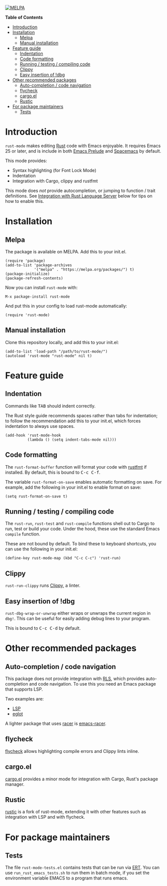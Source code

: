[![MELPA](https://melpa.org/packages/rust-mode-badge.svg)](https://melpa.org/#/rust-mode)

<!-- markdown-toc start - Don't edit this section. Run M-x markdown-toc-refresh-toc -->
**Table of Contents**

- [Introduction](#introduction)
- [Installation](#installation)
    - [Melpa](#melpa)
    - [Manual installation](#manual-installation)
- [Feature guide](#feature-guide)
    - [Indentation](#indentation)
    - [Code formatting](#code-formatting)
    - [Running / testing / compiling code](#running--testing--compiling-code)
    - [Clippy](#clippy)
    - [Easy insertion of !dbg](#easy-insertion-of-dbg)
- [Other recommended packages](#other-recommended-packages)
    - [Auto-completion / code navigation](#auto-completion--code-navigation)
    - [flycheck](#flycheck)
    - [cargo.el](#cargoel)
    - [Rustic](#rustic)
- [For package maintainers](#for-package-maintainers)
    - [Tests](#tests)

<!-- markdown-toc end -->

# Introduction
`rust-mode` makes editing [Rust](http://rust-lang.org) code with Emacs
enjoyable. It requires Emacs 25 or later, and is include in both
[Emacs Prelude](https://github.com/bbatsov/prelude) and
[Spacemacs](https://github.com/syl20bnr/spacemacs) by default.

This mode provides:
- Syntax highlighting (for Font Lock Mode)
- Indentation
- Integration with Cargo, clippy and rustfmt

This mode does _not_ provide autocompletion, or jumping to function /
trait definitions. See [Integration with Rust Language Server](#rust-language-server)
below for tips on how to enable this.


# Installation

## Melpa
The package is available on MELPA. Add this to your init.el.

``` elisp
(require 'package)
(add-to-list 'package-archives
             '("melpa" . "https://melpa.org/packages/") t)
(package-initialize)
(package-refresh-contents)
```

Now you can install `rust-mode` with:

`M-x package-install rust-mode`

And put this in your config to load rust-mode automatically:

`(require 'rust-mode)`

## Manual installation
Clone this repository locally, and add this to your init.el:

``` elisp
(add-to-list 'load-path "/path/to/rust-mode/")
(autoload 'rust-mode "rust-mode" nil t)
```

# Feature guide
## Indentation
Commands like <kbd>TAB</kbd> should indent correctly.

The Rust style guide recommends spaces rather than tabs for
indentation; to follow the recommendation add this to your init.el,
which forces indentation to always use spaces.

```elisp
(add-hook 'rust-mode-hook
          (lambda () (setq indent-tabs-mode nil)))
```

## Code formatting

The `rust-format-buffer` function will format your code with
[rustfmt](https://github.com/rust-lang/rustfmt) if installed. By
default, this is bound to <kbd>C-c C-f</kbd>.

The variable `rust-format-on-save` enables automatic formatting on
save. For example, add the following in your init.el to enable format
on save:

``` elisp
(setq rust-format-on-save t)
```

## Running / testing / compiling code

The `rust-run`, `rust-test` and `rust-compile` functions shell out to
Cargo to run, test or build your code. Under the hood, these use the
standard Emacs `compile` function.

These are not bound by default. To bind these to keyboard shortcuts,
you can use the following in your init.el:

``` elisp
(define-key rust-mode-map (kbd "C-c C-c") 'rust-run)
```

## Clippy
`rust-run-clippy` runs
[Clippy](https://github.com/rust-lang/rust-clippy), a linter. 

## Easy insertion of !dbg
`rust-dbg-wrap-or-unwrap` either wraps or unwraps the current region
in `dbg!`. This can be useful for easily adding debug lines to your
program.

This is bound to <kbd>C-c C-d</kbd> by default.


# Other recommended packages

## Auto-completion / code navigation
This package does not provide integration with
[RLS](https://github.com/rust-lang/rls), which provides
auto-completion and code navigation. To use this you need an Emacs
package that supports LSP.

Two examples are:
- [LSP](https://github.com/emacs-lsp/lsp-mode)
- [eglot](https://github.com/joaotavora/eglot)

A lighter package that uses
[racer](https://github.com/racer-rust/racer) is
[emacs-racer](https://github.com/racer-rust/emacs-racer).

## flycheck
[flycheck](https://github.com/flycheck/flycheck) allows highlighting
compile errors and Clippy lints inline.

## cargo.el
[cargo.el](https://github.com/kwrooijen/cargo.el) provides a minor
mode for integration with Cargo, Rust's package manager.

## Rustic
[rustic](https://github.com/brotzeit/rustic) is a fork of rust-mode,
extending it with other features such as integration with LSP and with flycheck.


# For package maintainers

## Tests

The file `rust-mode-tests.el` contains tests that can be run via
[ERT](http://www.gnu.org/software/emacs/manual/html_node/ert/index.html).
You can use `run_rust_emacs_tests.sh` to run them in batch mode, if
you set the environment variable EMACS to a program that runs emacs.
